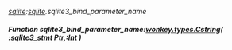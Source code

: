 _[sqlite](../../modules/sqlite/sqlite-module.md):[sqlite](../../modules/sqlite/sqlite-module.md).sqlite3\_bind\_parameter\_name_
##### Function sqlite3\_bind\_parameter\_name:[wonkey.types.Cstring](../../modules/wonkey/wonkey-types-cstring.md)( :[sqlite3_stmt](../../modules/sqlite/sqlite-sqlite3_stmt.md) Ptr,:[Int](../../modules/wonkey/wonkey-types-int.md) )
